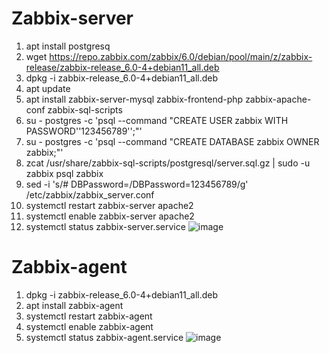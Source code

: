 # Zabbix-server
1. apt install postgresq
2. wget https://repo.zabbix.com/zabbix/6.0/debian/pool/main/z/zabbix-release/zabbix-release_6.0-4+debian11_all.deb
3. dpkg -i zabbix-release_6.0-4+debian11_all.deb
4. apt update
5. apt install zabbix-server-mysql zabbix-frontend-php zabbix-apache-conf zabbix-sql-scripts
6. su - postgres -c 'psql --command "CREATE USER zabbix WITH PASSWORD'\'123456789\'';"'
7. su - postgres -c 'psql --command "CREATE DATABASE zabbix OWNER zabbix;"'
8. zcat /usr/share/zabbix-sql-scripts/postgresql/server.sql.gz | sudo -u zabbix psql zabbix
9. sed -i 's/# DBPassword=/DBPassword=123456789/g' /etc/zabbix/zabbix_server.conf 
10. systemctl restart zabbix-server apache2
11. systemctl enable zabbix-server apache2
12. systemctl status zabbix-server.service
![image](https://github.com/MarinaScheglakova/Zabbix-/assets/173897293/436a136a-9b59-47c4-b254-8fa6752ce97f)

# Zabbix-agent 
1. dpkg -i zabbix-release_6.0-4+debian11_all.deb
2. apt install zabbix-agent
3. systemctl restart zabbix-agent
4. systemctl enable zabbix-agent
5. systemctl status zabbix-agent.service
![image](https://github.com/MarinaScheglakova/Zabbix-/assets/173897293/e7f07aef-dcd5-4c54-bdf6-3d36813caa24)

